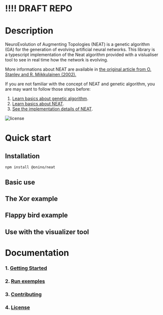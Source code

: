 # !!!! DRAFT REPO

# Description

NeuroEvolution of Augmenting Topologies (NEAT) is a genetic algorithm (GA) for the generation of evolving artificial neural networks.
This library is a typescript implementation of the Neat algorithm provided with a vislualiser tool to see in real time how the network is evolving.

More informations about NEAT are available in [the original article from O. Stanley and R. Miikkulainen (2002).](http://nn.cs.utexas.edu/downloads/papers/stanley.ec02.pdf)

If you are not familiar with the concept of NEAT and genetic algorithm, you are may want to follow those steps before:

1. [Learn basics about genetic algorithm](https://github.com/onino-js/NEAT/blob/main/documentation/genetic-algorithm.md).
2. [Learn basics about NEAT](https://github.com/onino-js/NEAT/blob/main/documentation/neat-presentation.md).
3. [See the implementation details of NEAT](https://github.com/onino-js/NEAT/blob/main/documentation/neat-implementation.md).

![license](https://img.shields.io/badge/license-MIT-brightgreen.svg)

# Quick start

## Installation

```
npm install @onino/neat
```

## Basic use

## The Xor example

## Flappy bird example

## Use with the visualizer tool

# Documentation

### 1. [Getting Started](https://github.com/onino-js/NEAT/blob/main/documentation/1-getting-started.md)

### 2. [Run exemples](https://github.com/onino-js/NEAT/blob/main/documentation/2-run-examples.md)

### 3. [Contributing](https://github.com/onino-js/NEAT/blob/main/documentation/3-contributing.md)

### 4. [License](https://github.com/onino-js/NEAT/blob/main/documentation/4-licence.md)
